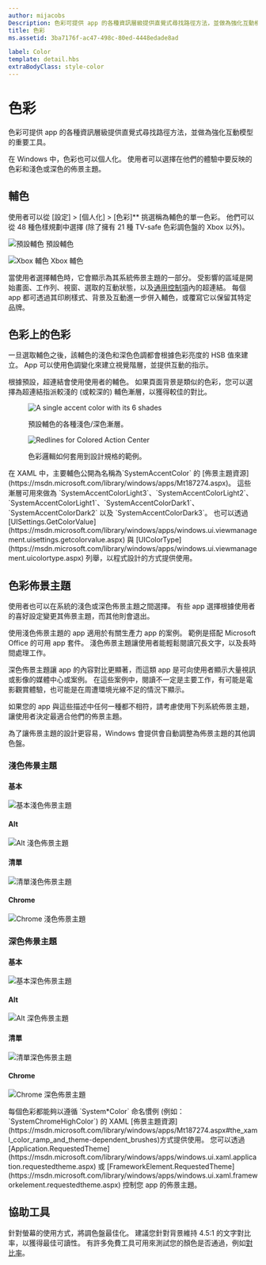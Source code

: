 ```yaml
---
author: mijacobs
Description: 色彩可提供 app 的各種資訊層級提供直覺式尋找路徑方法，並做為強化互動模型的重要工具。
title: 色彩
ms.assetid: 3ba7176f-ac47-498c-80ed-4448edade8ad

label: Color
template: detail.hbs
extraBodyClass: style-color
---
```


# 色彩

色彩可提供 app 的各種資訊層級提供直覺式尋找路徑方法，並做為強化互動模型的重要工具。

在 Windows 中，色彩也可以個人化。 使用者可以選擇在他們的體驗中要反映的色彩和淺色或深色的佈景主題。

## 輔色

使用者可以從 [設定] &gt; [個人化] &gt; [色彩]** 挑選稱為輔色的單一色彩。 他們可以從 48 種色樣規劃中選擇 (除了擁有 21 種 TV-safe 色彩調色盤的 Xbox 以外)。

<!-- Alternate version for the dev center. Need to add hex values. -->
![預設輔色](images/accentcolorswatch.png) 預設輔色

![Xbox 輔色](images/accentcolorswatch_xbox.png) Xbox 輔色



當使用者選擇輔色時，它會顯示為其系統佈景主題的一部分。 受影響的區域是開始畫面、工作列、視窗、選取的互動狀態，以及[通用控制項](https://dev.windows.com/design/controls-patterns)內的超連結。 每個 app 都可透過其印刷樣式、背景及互動進一步併入輔色，或覆寫它以保留其特定品牌。

## 色彩上的色彩

一旦選取輔色之後，該輔色的淺色和深色色調都會根據色彩亮度的 HSB 值來建立。 App 可以使用色調變化來建立視覺階層，並提供互動的指示。

根據預設，超連結會使用使用者的輔色。 如果頁面背景是類似的色彩，您可以選擇為超連結指派較淺的 (或較深的) 輔色漸層，以獲得較佳的對比。

<figure class="figure-img" >
    <img src="images/shades.png" alt="A single accent color with its 6 shades"  />
        <figcaption><p>預設輔色的各種淺色/深色漸層。</p>
</figcaption>
</figure>

<figure class="figure-img" >
    <img src="images/action_center_redline_zoom.png" alt="Redlines for Colored Action Center"  />
        <figcaption><p>色彩邏輯如何套用到設計規格的範例。</p>
</figcaption>
</figure>

<aside class="aside-dev">
    <div class="aside-dev-title">
    </div>
    <div class="aside-dev-content">
            在 XAML 中，主要輔色公開為名稱為`SystemAccentColor` 的 [佈景主題資源](https://msdn.microsoft.com/library/windows/apps/Mt187274.aspx)。 這些漸層可用來做為 `SystemAccentColorLight3`、`SystemAccentColorLight2`、`SystemAccentColorLight1`、`SystemAccentColorDark1`、`SystemAccentColorDark2` 以及 `SystemAccentColorDark3`。 也可以透過 [UISettings.GetColorValue](https://msdn.microsoft.com/library/windows/apps/windows.ui.viewmanagement.uisettings.getcolorvalue.aspx) 與 [UIColorType](https://msdn.microsoft.com/library/windows/apps/windows.ui.viewmanagement.uicolortype.aspx) 列舉，以程式設計的方式提供使用。
    </div>
</aside>

## 色彩佈景主題

使用者也可以在系統的淺色或深色佈景主題之間選擇。 有些 app 選擇根據使用者的喜好設定變更其佈景主題，而其他則會退出。

使用淺色佈景主題的 app 適用於有關生產力 app 的案例。 範例是搭配 Microsoft Office 的可用 app 套件。 淺色佈景主題讓使用者能輕鬆閱讀冗長文字，以及長時間處理工作。

深色佈景主題讓 app 的內容對比更顯著，而這類 app 是可向使用者顯示大量視訊或影像的媒體中心或案例。 在這些案例中，閱讀不一定是主要工作，有可能是電影觀賞體驗，也可能是在周遭環境光線不足的情況下顯示。

如果您的 app 與這些描述中任何一種都不相符，請考慮使用下列系統佈景主題，讓使用者決定最適合他們的佈景主題。

為了讓佈景主題的設計更容易，Windows 會提供會自動調整為佈景主題的其他調色盤。

<!-- OP version -->
### 淺色佈景主題
#### 基本
![基本淺色佈景主題](images/themes-light-base.png)
#### Alt
![Alt 淺色佈景主題](images/themes-light-alt.png)
#### 清單
![清單淺色佈景主題](images/themes-light-list.png)
#### Chrome
![Chrome 淺色佈景主題](images/themes-light-chrome.png)
### 深色佈景主題
#### 基本
![基本深色佈景主題](images/themes-dark-base.png)
#### Alt
![Alt 深色佈景主題](images/themes-dark-alt.png)
#### 清單
![清單深色佈景主題](images/themes-dark-list.png)
#### Chrome
![Chrome 深色佈景主題](images/themes-dark-chrome.png)

<aside class="aside-dev">
    <div class="aside-dev-title">
    </div>
    <div class="aside-dev-content">
            每個色彩都能夠以遵循 `System*Color` 命名慣例 (例如：`SystemChromeHighColor`) 的 XAML [佈景主題資源](https://msdn.microsoft.com/library/windows/apps/Mt187274.aspx#the_xaml_color_ramp_and_theme-dependent_brushes)方式提供使用。 您可以透過 [Application.RequestedTheme](https://msdn.microsoft.com/library/windows/apps/windows.ui.xaml.application.requestedtheme.aspx) 或 [FrameworkElement.RequestedTheme](https://msdn.microsoft.com/library/windows/apps/windows.ui.xaml.frameworkelement.requestedtheme.aspx) 控制您 app 的佈景主題。
    </div>
</aside>

## 協助工具

針對螢幕的使用方式，將調色盤最佳化。 建議您針對背景維持 4.5:1 的文字對比率，以獲得最佳可讀性。 有許多免費工具可用來測試您的顏色是否通過，例如[對比率](http://leaverou.github.io/contrast-ratio/)。


<!--HONumber=May16_HO2-->


